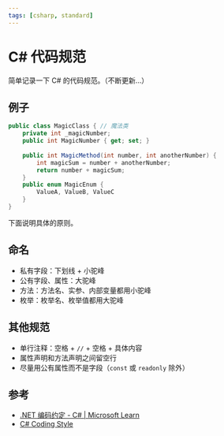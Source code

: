 ```yaml
---
tags: [csharp, standard]
---
```


# C# 代码规范

简单记录一下 C# 的代码规范。（不断更新…）

## 例子

```csharp
public class MagicClass { // 魔法类
    private int _magicNumber;
    public int MagicNumber { get; set; }
    
    public int MagicMethod(int number, int anotherNumber) {
        int magicSum = number + anotherNumber;
        return number + magicSum; 
    }
    public enum MagicEnum {
        ValueA, ValueB, ValueC
    }
}
```

下面说明具体的原则。

## 命名

- 私有字段：下划线 + 小驼峰
- 公有字段、属性：大驼峰
- 方法：方法名、实参、内部变量都用小驼峰
- 枚举：枚举名、枚举值都用大驼峰

## 其他规范

- 单行注释：空格 + `//` + 空格 + 具体内容
- 属性声明和方法声明之间留空行
- 尽量用公有属性而不是字段（`const` 或 `readonly` 除外）

## 参考

- [.NET 编码约定 - C# | Microsoft Learn](https://learn.microsoft.com/zh-cn/dotnet/csharp/fundamentals/coding-style/coding-conventions)
- [C# Coding Style](https://github.com/dotnet/runtime/blob/main/docs/coding-guidelines/coding-style.md)